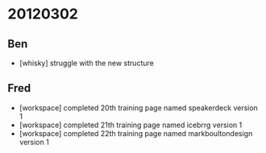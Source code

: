 # 20120302

## Ben
- [whisky] struggle with the new structure



## Fred
- [workspace] completed 20th training page named speakerdeck version 1
- [workspace] completed 21th training page named icebrrg version 1
- [workspace] completed 22th training page named markboultondesign version 1
